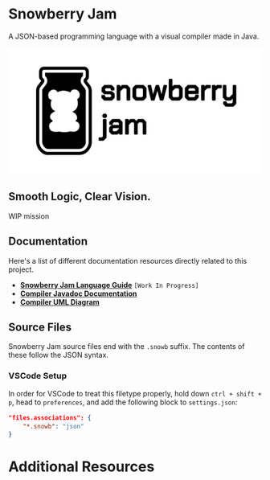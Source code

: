 # Snowberry Jam
A JSON-based programming language with a visual compiler made in Java.

![AppBanner](src/main/resources/com/wyu4/snowberryjam/images/AppBanner.png)

## Smooth Logic, Clear Vision.
WIP mission

## Documentation
Here's a list of different documentation resources directly related to this project.
- [**Snowberry Jam Language Guide**](https://snowberry-jam.vercel.app/) `[Work In Progress]`
- [**Compiler Javadoc Documentation**](https://wyu4.github.io/snowberry-jam/javadoc/)
- [**Compiler UML Diagram**](https://wyu4.github.io/snowberry-jam/UML.svg)

## Source Files
Snowberry Jam source files end with the `.snowb` suffix. The contents of these follow the JSON syntax.

### VSCode Setup
In order for VSCode to treat this filetype properly, hold down `ctrl + shift + p`, head to `preferences`, and add the following block to `settings.json`:
```json
"files.associations": {
    "*.snowb": "json"
}
```

# Additional Resources
